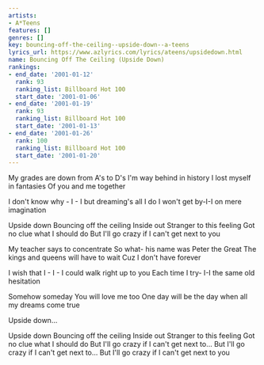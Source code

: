 ```yaml
---
artists:
- A*Teens
features: []
genres: []
key: bouncing-off-the-ceiling--upside-down--a-teens
lyrics_url: https://www.azlyrics.com/lyrics/ateens/upsidedown.html
name: Bouncing Off The Ceiling (Upside Down)
rankings:
- end_date: '2001-01-12'
  rank: 93
  ranking_list: Billboard Hot 100
  start_date: '2001-01-06'
- end_date: '2001-01-19'
  rank: 93
  ranking_list: Billboard Hot 100
  start_date: '2001-01-13'
- end_date: '2001-01-26'
  rank: 100
  ranking_list: Billboard Hot 100
  start_date: '2001-01-20'
---
```


My grades are down from A's to D's
I'm way behind in history
I lost myself in fantasies
Of you and me together

I don't know why - I - I but dreaming's all I do
I won't get by-I-I on mere imagination


Upside down
Bouncing off the ceiling
Inside out
Stranger to this feeling
Got no clue what I should do
But I'll go crazy if I can't get next to you

My teacher says to concentrate
So what- his name was Peter the Great
The kings and queens will have to wait
Cuz I don't have forever

I wish that I - I - I could walk right up to you
Each time I try- I-I the same old hesitation



Somehow someday 
You will love me too
One day will be the day when all my dreams come true

Upside down...



Upside down
Bouncing off the ceiling
Inside out
Stranger to this feeling
Got no clue what I should do
But I'll go crazy if I can't get next to...
But I'll go crazy if I can't get next to...
But I'll go crazy if I can't get next to you



